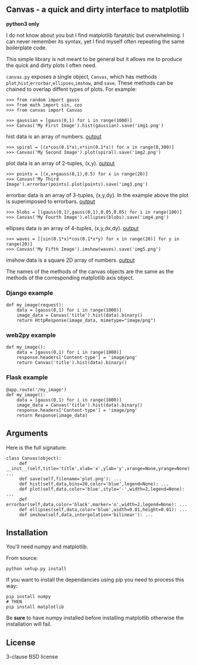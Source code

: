 ## Canvas - a quick and dirty interface to matplotlib

**python3 only**

I do not know about you but I find matplotlib fanatstic but overwhelming. I can never remember its syntax, yet I find myself often repeating the same boilerplate code.

This simple library is not meant to be general but it allows me to produce the quick and dirty plots I often need.

`canvas.py` exposes a single object, `Canvas`, which has methods `plot`,`hist`,`errorbar`,`ellipses`,`imshow`, and `save`. These methods can be chained to overlap diffent types of plots. For example:

    >>> from random import gauss
    >>> from math import sin, cos
    >>> from canvas import Canvas

    >>> gaussian = [gauss(0,1) for i in range(1000)]
    >>> Canvas('My First Image').hist(gaussian).save('img1.png')

hist data is an array of numbers.
[output](https://github.com/mdipierro/canvas/blob/master/screenshots/img1.png)

    >>> spiral = [(x*cos(0.1*x),x*sin(0.1*x)) for x in range(0,300)]
    >>> Canvas('My Second Image').plot(spiral).save('img2.png')

plot data is an array of 2-tuples, (x,y).
[output](https://github.com/mdipierro/canvas/blob/master/screenshots/img2.png)

    >>> points = [(x,x+gauss(0,1),0.5) for x in range(20)]
    >>> Canvas('My Third Image').errorbar(points).plot(points).save('img3.png')

errorbar data is an array of 3-tuples, (x,y,dy). In the example above the plot is superimposed to errorbars. [output](https://github.com/mdipierro/canvas/blob/master/screenshots/img3.png)

    >>> blobs = [(gauss(0,1),gauss(0,1),0.05,0.05) for i in range(100)]
    >>> Canvas('My Fourth Image').ellipses(blobs).save('img4.png')

ellipses data is an array of 4-tuples, (x,y,dx,dy).
[output](https://github.com/mdipierro/canvas/blob/master/screenshots/img4.png)

    >>> waves = [[sin(0.1*x)*cos(0.1*x*y) for x in range(20)] for y in range(20)]
    >>> Canvas('My Fifth Image').imshow(waves).save('img5.png')

imshow data is a square  2D array of numbers.
[output](https://github.com/mdipierro/canvas/blob/master/screenshots/img5.png)

The names of the methods of the canvas objects are the same as the methods of the corresponding matplotlib axis object.

### Django example

    def my_image(request):
        data = [gauss(0,1) for i in range(1000)]
        image_data = Canvas('title').hist(data).binary()
        return HttpResponse(image_data, mimetype="image/png")

### web2py example

    def my_image():
        data = [gauss(0,1) for i in range(1000)]
        response.headers['Content-type'] = 'image/png'
        return Canvas('title').hist(data).binary()

### Flask example

    @app.route('/my_image')
    def my_image():
        data = [gauss(0,1) for i in range(1000)]
        image_data = Canvas('title').hist(data).binary()
        response.headers['Content-type'] = 'image/png'
        return Response(image_data)

## Arguments

Here is the full signature:

    class Canvas(object):
         def __init__(self,title='title',xlab='x',ylab='y',xrange=None,yrange=None): ...
         def save(self,filename='plot.png'): ...
         def hist(self,data,bins=20,color='blue',legend=None): ...
         def plot(self,data,color='blue',style='-',width=2,legend=None): ...
         def errorbar(self,data,color='black',marker='o',width=2,legend=None): ...
         def ellipses(self,data,color='blue',width=0.01,height=0.01): ...
         def imshow(self,data,interpolation='bilinear'): ...

## Installation

You'll need numpy and matplotlib.

From source:

    python setup.py install

If you want to install the dependancies using pip you need to process this way:

    pip install numpy
    # THEN
    pip install matplotlib

Be **sure** to have numpy installed before installing matplotlib otherwise the installation will fail.

## License

3-clause BSD license

